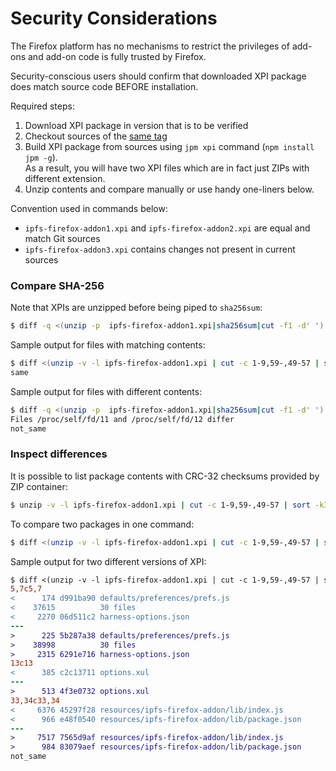 # Security Considerations

The Firefox platform has no mechanisms to restrict the privileges of add-ons
and add-on code is fully trusted by Firefox.

Security-conscious users should confirm that downloaded XPI package does match source code BEFORE installation.

Required steps:

1. Download XPI package in version that is to be verified
2. Checkout sources of the [same tag](https://github.com/ipfs/ipfs-companion/tags)
2. Build XPI package from sources using `jpm xpi` command (`npm install jpm -g`).    
   As a result, you will have two XPI files which are in fact just ZIPs with different extension.   
3. Unzip contents and compare manually or use handy one-liners below.

Convention used in commands below:
- `ipfs-firefox-addon1.xpi` and `ipfs-firefox-addon2.xpi` are equal and match Git sources
-  `ipfs-firefox-addon3.xpi` contains changes not present in current sources

### Compare SHA-256

Note that XPIs are unzipped before being piped to `sha256sum`:
```bash
$ diff -q <(unzip -p  ipfs-firefox-addon1.xpi|sha256sum|cut -f1 -d' ') <(unzip -p  ipfs-firefox-addon3.xpi|sha256sum|cut -f1 -d' ') && echo same || echo not_same
```

Sample output for files with matching contents:
```bash
$ diff <(unzip -v -l ipfs-firefox-addon1.xpi | cut -c 1-9,59-,49-57 | sort -k3) <(unzip -v -l ipfs-firefox-addon2.xpi | cut -c 1-9,59-,49-57 | sort -k3)  && echo same || echo not_same
same

```

Sample output for files with different contents:
```bash
$ diff -q <(unzip -p  ipfs-firefox-addon1.xpi|sha256sum|cut -f1 -d' ') <(unzip -p  ipfs-firefox-addon3.xpi|sha256sum|cut -f1 -d' ') && echo same || echo not_same
Files /proc/self/fd/11 and /proc/self/fd/12 differ
not_same
```

### Inspect differences

It is possible to list package contents with CRC-32 checksums provided by ZIP container:
```bash
$ unzip -v -l ipfs-firefox-addon1.xpi | cut -c 1-9,59-,49-57 | sort -k3
```
To compare two packages in one command:
```bash
$ diff <(unzip -v -l ipfs-firefox-addon1.xpi | cut -c 1-9,59-,49-57 | sort -k3) <(unzip -v -l ipfs-firefox-addon3.xpi | cut -c 1-9,59-,49-57 | sort -k3) && echo same || echo not_same
```

Sample output for two different versions of XPI:
```diff
$ diff <(unzip -v -l ipfs-firefox-addon1.xpi | cut -c 1-9,59-,49-57 | sort -k3) <(unzip -v -l ipfs-firefox-addon3.xpi | cut -c 1-9,59-,49-57 | sort -k3) && echo same || echo not_same
5,7c5,7
<      174 d991ba90 defaults/preferences/prefs.js
<    37615          30 files
<     2270 06d511c2 harness-options.json
---
>      225 5b287a38 defaults/preferences/prefs.js
>    38998          30 files
>     2315 6291e716 harness-options.json
13c13
<      385 c2c13711 options.xul
---
>      513 4f3e0732 options.xul
33,34c33,34
<     6376 45297f28 resources/ipfs-firefox-addon/lib/index.js
<      966 e48f0540 resources/ipfs-firefox-addon/lib/package.json
---
>     7517 7565d9af resources/ipfs-firefox-addon/lib/index.js
>      984 83079aef resources/ipfs-firefox-addon/lib/package.json
not_same
```

